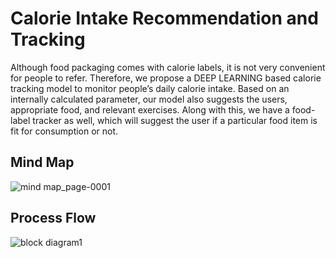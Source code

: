 # Calorie Intake Recommendation and Tracking
Although food packaging comes with calorie labels, it is not very convenient for people to refer. Therefore, we propose a DEEP LEARNING based
calorie tracking model to monitor people’s daily calorie intake. Based on an internally calculated parameter, our model also suggests
the users, appropriate food, and relevant exercises. Along with this, we have a food-label tracker as well, which will suggest the user if a particular food item is fit for consumption or not. 

## Mind Map

![mind map_page-0001](https://user-images.githubusercontent.com/57681462/84494924-ee051000-acc7-11ea-8002-406ca78bba20.jpg)

## Process Flow

![block diagram1](https://user-images.githubusercontent.com/57681462/84495028-20167200-acc8-11ea-91ca-4f9a76cfdf4e.png)
